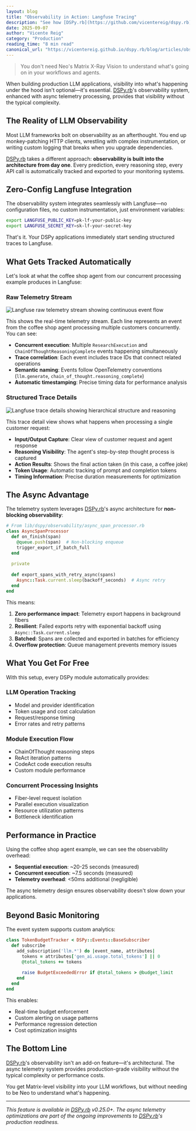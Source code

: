 ```yaml
---
layout: blog
title: "Observability in Action: Langfuse Tracing"  
description: "See how [DSPy.rb](https://github.com/vicentereig/dspy.rb)'s async telemetry system provides real-time visibility into your LLM workflows without the complexity"
date: 2025-09-07
author: "Vicente Reig"
category: "Production"
reading_time: "8 min read"
canonical_url: "https://vicentereig.github.io/dspy.rb/blog/articles/observability-in-action-langfuse/"
---
```


> You don't need Neo's Matrix X-Ray Vision to understand what's going on in your workflows and agents.

When building production LLM applications, visibility into what's happening under the hood isn't optional—it's essential. [DSPy.rb](https://github.com/vicentereig/dspy.rb)'s observability system, enhanced with async telemetry processing, provides that visibility without the typical complexity.

## The Reality of LLM Observability

Most LLM frameworks bolt on observability as an afterthought. You end up monkey-patching HTTP clients, wrestling with complex instrumentation, or writing custom logging that breaks when you upgrade dependencies.

[DSPy.rb](https://github.com/vicentereig/dspy.rb) takes a different approach: **observability is built into the architecture from day one**. Every prediction, every reasoning step, every API call is automatically tracked and exported to your monitoring systems.

## Zero-Config Langfuse Integration

The observability system integrates seamlessly with Langfuse—no configuration files, no custom instrumentation, just environment variables:

```bash
export LANGFUSE_PUBLIC_KEY=pk-lf-your-public-key  
export LANGFUSE_SECRET_KEY=sk-lf-your-secret-key
```

That's it. Your DSPy applications immediately start sending structured traces to Langfuse.

## What Gets Tracked Automatically

Let's look at what the coffee shop agent from our concurrent processing example produces in Langfuse:

### Raw Telemetry Stream

![Langfuse raw telemetry stream showing continuous event flow](/dspy.rb/assets/images/langfuse-telemetry-stream.png)

This shows the real-time telemetry stream. Each line represents an event from the coffee shop agent processing multiple customers concurrently. You can see:

- **Concurrent execution**: Multiple `ResearchExecution` and `ChainOfThoughtReasoningComplete` events happening simultaneously
- **Trace correlation**: Each event includes trace IDs that connect related operations
- **Semantic naming**: Events follow OpenTelemetry conventions (`llm.generate`, `chain_of_thought.reasoning_complete`)
- **Automatic timestamping**: Precise timing data for performance analysis

### Structured Trace Details

![Langfuse trace details showing hierarchical structure and reasoning](/dspy.rb/assets/images/langfuse-trace-details.png)

This trace detail view shows what happens when processing a single customer request:

- **Input/Output Capture**: Clear view of customer request and agent response
- **Reasoning Visibility**: The agent's step-by-step thought process is captured
- **Action Results**: Shows the final action taken (in this case, a coffee joke)
- **Token Usage**: Automatic tracking of prompt and completion tokens
- **Timing Information**: Precise duration measurements for optimization

## The Async Advantage

The telemetry system leverages [DSPy.rb](https://github.com/vicentereig/dspy.rb)'s async architecture for **non-blocking observability**:

```ruby
# From lib/dspy/observability/async_span_processor.rb
class AsyncSpanProcessor
  def on_finish(span)
    @queue.push(span)  # Non-blocking enqueue
    trigger_export_if_batch_full
  end
  
  private
  
  def export_spans_with_retry_async(spans)
    Async::Task.current.sleep(backoff_seconds)  # Async retry
  end
end
```

This means:

1. **Zero performance impact**: Telemetry export happens in background fibers
2. **Resilient**: Failed exports retry with exponential backoff using `Async::Task.current.sleep`
3. **Batched**: Spans are collected and exported in batches for efficiency
4. **Overflow protection**: Queue management prevents memory issues

## What You Get For Free

With this setup, every DSPy module automatically provides:

### LLM Operation Tracking
- Model and provider identification
- Token usage and cost calculation
- Request/response timing
- Error rates and retry patterns

### Module Execution Flow
- ChainOfThought reasoning steps
- ReAct iteration patterns
- CodeAct code execution results  
- Custom module performance

### Concurrent Processing Insights
- Fiber-level request isolation
- Parallel execution visualization
- Resource utilization patterns
- Bottleneck identification

## Performance in Practice

Using the coffee shop agent example, we can see the observability overhead:

- **Sequential execution**: ~20-25 seconds (measured)
- **Concurrent execution**: ~7.5 seconds (measured)
- **Telemetry overhead**: <50ms additional (negligible)

The async telemetry design ensures observability doesn't slow down your applications.

## Beyond Basic Monitoring

The event system supports custom analytics:

```ruby
class TokenBudgetTracker < DSPy::Events::BaseSubscriber
  def subscribe
    add_subscription('llm.*') do |event_name, attributes|
      tokens = attributes['gen_ai.usage.total_tokens'] || 0
      @total_tokens += tokens
      
      raise BudgetExceededError if @total_tokens > @budget_limit
    end
  end
end
```

This enables:
- Real-time budget enforcement
- Custom alerting on usage patterns
- Performance regression detection
- Cost optimization insights

## The Bottom Line

[DSPy.rb](https://github.com/vicentereig/dspy.rb)'s observability isn't an add-on feature—it's architectural. The async telemetry system provides production-grade visibility without the typical complexity or performance costs.

You get Matrix-level visibility into your LLM workflows, but without needing to be Neo to understand what's happening.

---

*This feature is available in [DSPy.rb](https://github.com/vicentereig/dspy.rb) v0.25.0+. The async telemetry optimizations are part of the ongoing improvements to [DSPy.rb](https://github.com/vicentereig/dspy.rb)'s production readiness.*

